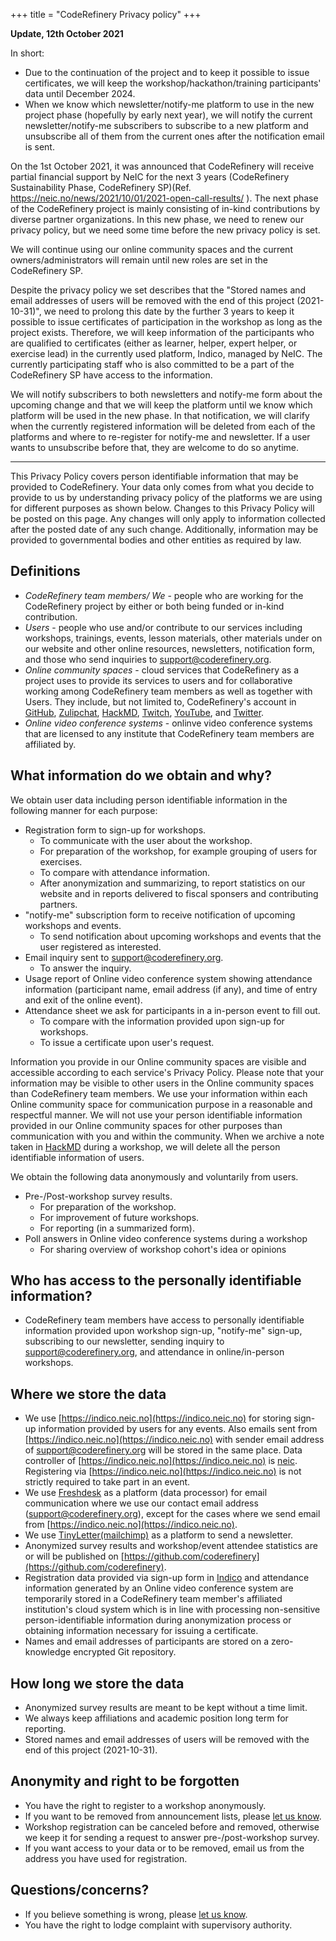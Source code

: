 +++
title = "CodeRefinery Privacy policy"
+++

**Update, 12th October 2021**

In short:
- Due to the continuation of the project and to keep it possible to issue certificates, we will keep the workshop/hackathon/training participants' data until December 2024.
- When we know which newsletter/notify-me platform to use in the new project phase (hopefully by early next year), we will notify the current newsletter/notify-me subscribers to subscribe to a new platform and unsubscribe all of them from the current ones after the notification email is sent.

On the 1st October 2021, it was announced that CodeRefinery will receive partial financial support by NeIC for the next 3 years (CodeRefinery Sustainability Phase, CodeRefinery SP)(Ref. https://neic.no/news/2021/10/01/2021-open-call-results/ ). The next phase of the CodeRefinery project is mainly consisting of in-kind contributions by diverse partner organizations. In this new phase, we need to renew our privacy policy, but we need some time before the new privacy policy is set. 

We will continue using our online community spaces and the current owners/administrators will remain until new roles are set in the CodeRefinery SP.

Despite the privacy policy we set describes that the "Stored names and email addresses of users will be removed with the end of this project (2021-10-31)", we need to prolong this date by the further 3 years to keep it possible to issue certificates of participation in the workshop as long as the project exists. Therefore, we will keep information of the participants who are qualified to certificates (either as learner, helper, expert helper, or exercise lead) in the currently used platform, Indico, managed by NeIC. The currently participating staff who is also committed to be a part of the CodeRefinery SP have access to the information.

We will notify subscribers to both newsletters and notify-me form about the upcoming change and that we will keep the platform until we know which platform will be used in the new phase. In that notification, we will clarify when the currently registered information will be deleted from each of the platforms and where to re-register for notify-me and newsletter. If a user wants to unsubscribe before that, they are welcome to do so anytime.

----

This Privacy Policy covers person identifiable information that may be provided to CodeRefinery. Your data only comes from what you decide to provide to us by understanding privacy policy of the platforms we are using for different purposes as shown below. Changes to this Privacy Policy will be posted on this page. Any changes will only apply to information collected after the posted date of any such change. Additionally, information may be provided to governmental bodies and other entities as required by law. 

## Definitions

- *CodeRefinery team members/ We* - people who are working for the CodeRefinery project by either or both being funded or in-kind contribution.
- *Users* - people who use and/or contribute to our services including workshops, trainings, events, lesson materials, other materials under on our website and other online resources, newsletters, notification form, and those who send inquiries to support@coderefinery.org. 
- *Online community spaces* - cloud services that CodeRefinery as a project uses to provide its services to users and for collaborative working among CodeRefinery team members as well as together with Users. They include, but not limited to, CodeRefinery's account in [GitHub](github.com/coderefinery), [Zulipchat](coderefinery.zulipchat.com), [HackMD](hackmd.io/@coderefinery), [Twitch](twitch.tv/coderefinery), [YouTube]([youtube.com/](https://www.youtube.com/channel/UC47aupE7HKGduAjXKt1Gwrg)), and [Twitter](https://twitter.com/coderefine).
- *Online video conference systems* - onlinve video conference systems that are licensed to any institute that CodeRefinery team members are affiliated by.

## What information do we obtain and why?

We obtain user data including person identifiable information in the following manner for each purpose:
- Registration form to sign-up for workshops.
  - To communicate with the user about the workshop.
  - For preparation of the workshop, for example grouping of users for exercises.
  - To compare with attendance information.
  - After anonymization and summarizing, to report statistics on our website and in reports delivered to fiscal sponsers and contributing partners.
- "notify-me" subscription form to receive notification of upcoming workshops and events.
  - To send notification about upcoming workshops and events that the user registered as interested.
- Email inquiry sent to support@coderefinery.org. 
  - To answer the inquiry.
- Usage report of Online video conference system showing attendance information (participant name, email address (if any), and time of entry and exit of the online event). 
- Attendance sheet we ask for participants in a in-person event to fill out.
  - To compare with the information provided upon sign-up for workshops.
  - To issue a certificate upon user's request.

Information you provide in our Online community spaces are visible and accessible according to each service's Privacy Policy. Please note that your information may be visible to other users in the Online community spaces than CodeRefinery team members. We use your information within each Online community space for communication purpose in a reasonable and respectful manner. We will not use your person identifiable information provided in our Online community spaces for other purposes than communication with you and within the community. When we archive a note taken in [HackMD](hackmd.io/@coderefinery) during a workshop, we will delete all the person identifiable information of users.  

We obtain the following data anonymously and voluntarily from users.
- Pre-/Post-workshop survey results.
  - For preparation of the workshop.
  - For improvement of future workshops.
  - For reporting (in a summarized form).
- Poll answers in Online video conference systems during a workshop 
  - For sharing overview of workshop cohort's idea or opinions

## Who has access to the personally identifiable information? 

- CodeRefinery team members have access to personally identifiable information provided upon workshop sign-up, "notify-me" sign-up, subscribing to our newsletter, sending inquiry to support@coderefinery.org, and attendance in online/in-person workshops.

## Where we store the data

- We use [https://indico.neic.no](https://indico.neic.no) for storing sign-up information provided by users for any events. Also emails sent from [https://indico.neic.no](https://indico.neic.no) with sender email address of support@coderefinery.org will be stored in the same place. Data controller of [https://indico.neic.no](https://indico.neic.no) is [neic](neic.no). Registering via [https://indico.neic.no](https://indico.neic.no) is not strictly required to take part in an event.
- We use [Freshdesk](https://www.freshworks.com/security/) as a platform (data processor) for email communication where we use our contact email address (support@coderefinery.org), except for the cases where we send email from [https://indico.neic.no](https://indico.neic.no).  
- We use [TinyLetter(mailchimp)](https://mailchimp.com/legal/privacy/) as a platform to send a newsletter.
- Anonymized survey results and workshop/event attendee statistics are or will be published on
  [https://github.com/coderefinery](https://github.com/coderefinery).
- Registration data provided via sign-up form in [Indico](https://indico.neic.no) and attendance information generated by an Online video conference system are temporarily stored in a CodeRefinery team member's affiliated institution's cloud system which is in line with processing non-sensitive person-identifiable information during anonymization process or obtaining information necessary for issuing a certificate.  
- Names and email addresses of participants are stored on a zero-knowledge
  encrypted Git repository.


## How long we store the data

- Anonymized survey results are meant to be kept without a time limit.
- We always keep affiliations and academic position long term for reporting.
- Stored names and email addresses of users will be removed with the end
  of this project (2021-10-31).


## Anonymity and right to be forgotten

- You have the right to register to a workshop anonymously.
- If you want to be removed from announcement lists, please [let us
  know](/get-involved/#contact-us).
- Workshop registration can be canceled before and removed, otherwise we keep
  it for sending a request to answer pre-/post-workshop survey.
- If you want access to your data or to be removed, email us from the address
  you have used for registration.


## Questions/concerns?

- If you believe something is wrong, please [let us know](/get-involved/#contact-us).
- You have the right to lodge complaint with supervisory authority.
